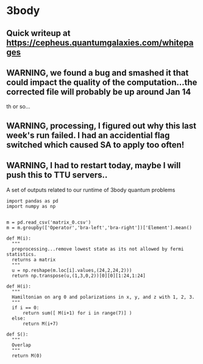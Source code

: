 # 3body

## Quick writeup at https://cepheus.quantumgalaxies.com/whitepages

## WARNING, we found a bug and smashed it that could impact the quality of the computation...the corrected file will probably be up around Jan 14
th or so...

## WARNING, processing, I figured out why this last week's run failed. I had an accidential flag switched which caused SA to apply too often!
## WARNING, I had to restart today, maybe I will push this to TTU servers..


A set of outputs related to our runtime of 3body quantum problems

    import pandas as pd
    import numpy as np


    m = pd.read_csv('matrix_0.csv')
    m = m.groupby(['Operator','bra-left','bra-right'])['Element'].mean()

    def M(i):
      """
      preprocessing...remove lowest state as its not allowed by fermi statistics.
      returns a matrix
      """
      u = np.reshape(m.loc[i].values,(24,2,24,2)))
      return np.transpose(u,(1,3,0,2))[0][0][1:24,1:24]

    def H(i):
      """
      Hamiltonian on arg 0 and polarizations in x, y, and z with 1, 2, 3.
      """
      if i == 0: 
          return sum([ M(i+1) for i in range(7)] )
      else:
          return M(i+7)
      
    def S():
      """
      Overlap
      """  
      return M(0)
  
  
